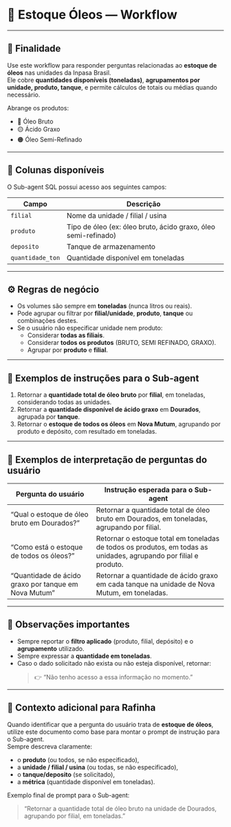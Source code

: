 # 📘 Estoque Óleos — Workflow

---

## 🧭 Finalidade
Use este workflow para responder perguntas relacionadas ao **estoque de óleos** nas unidades da Inpasa Brasil.  
Ele cobre **quantidades disponíveis (toneladas)**, **agrupamentos por unidade, produto, tanque**, e permite cálculos de totais ou médias quando necessário.

Abrange os produtos:
- 🔴 Óleo Bruto  
- 🟡 Ácido Graxo  
- 🟠 Óleo Semi-Refinado  

---

## 🧱 Colunas disponíveis
O Sub-agent SQL possui acesso aos seguintes campos:

| Campo | Descrição |
|-------|-----------|
| `filial` | Nome da unidade / filial / usina |
| `produto` | Tipo de óleo (ex: óleo bruto, ácido graxo, óleo semi-refinado) |
| `deposito` | Tanque de armazenamento |
| `quantidade_ton` | Quantidade disponível em toneladas |

---

## ⚙️ Regras de negócio
- Os volumes são sempre em **toneladas** (nunca litros ou reais).  
- Pode agrupar ou filtrar por **filial/unidade**, **produto**, **tanque** ou combinações destes.  
- Se o usuário não especificar unidade nem produto:
  - Considerar **todas as filiais**.  
  - Considerar **todos os produtos** (BRUTO, SEMI REFINADO, GRAXO).  
  - Agrupar por **produto** e **filial**.  

---

## 🧩 Exemplos de instruções para o Sub-agent

1. Retornar a **quantidade total de óleo bruto** por **filial**, em toneladas, considerando todas as unidades.  
2. Retornar a **quantidade disponível de ácido graxo** em **Dourados**, agrupada por **tanque**.  
3. Retornar o **estoque de todos os óleos** em **Nova Mutum**, agrupando por produto e depósito, com resultado em toneladas.  

---

## 🧮 Exemplos de interpretação de perguntas do usuário

| Pergunta do usuário | Instrução esperada para o Sub-agent |
|-------------------|------------------------------------|
| “Qual o estoque de óleo bruto em Dourados?” | Retornar a quantidade total de óleo bruto em Dourados, em toneladas, agrupando por filial. |
| “Como está o estoque de todos os óleos?” | Retornar o estoque total em toneladas de todos os produtos, em todas as unidades, agrupando por filial e produto. |
| “Quantidade de ácido graxo por tanque em Nova Mutum” | Retornar a quantidade de ácido graxo em cada tanque na unidade de Nova Mutum, em toneladas. |

---

## 📌 Observações importantes
- Sempre reportar o **filtro aplicado** (produto, filial, depósito) e o **agrupamento** utilizado.  
- Sempre expressar a **quantidade em toneladas**.  
- Caso o dado solicitado não exista ou não esteja disponível, retornar:
  > 👉 “Não tenho acesso a essa informação no momento.”  

---

## 🧠 Contexto adicional para Rafinha
Quando identificar que a pergunta do usuário trata de **estoque de óleos**, utilize este documento como base para montar o prompt de instrução para o Sub-agent.  
Sempre descreva claramente:
- o **produto** (ou todos, se não especificado),  
- a **unidade / filial / usina** (ou todas, se não especificado),  
- o **tanque/deposito** (se solicitado),  
- a **métrica** (quantidade disponível em toneladas).  

Exemplo final de prompt para o Sub-agent:  
> “Retornar a quantidade total de óleo bruto na unidade de Dourados, agrupando por filial, em toneladas.”

